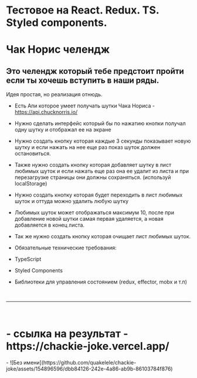 # Тестовое на React.  Redux.  TS.  Styled components.  
# Чак Норис челендж
## Это челендж который тебе предстоит пройти если ты хочешь вступить в наши ряды.

Идея простая, но реализация отнюдь.

- Есть Апи которое умеет получать шутки Чака Нориса - https://api.chucknorris.io/
- Нужно сделать интерфейс который бы по нажатию кнопки получал одну шутку и отображал ее на экране
- Нужно создать кнопку которая каждые 3 секунды показывает новую шутку и если нажать на нее еще раз показ шуток должен остановиться.
- Также нужно создать кнопку которая добавляет шутку в лист любимых шуток и если нажать еще раз она ее удалит из листа и при перезагрузке страницы они должны сохраняться. (используй localStorage)
- Нужно создать кнопку которая будет переходить в лист любимых шуток и оттуда можно удалить любую шутку
- Любимых шуток может отображаться максимум 10, после при добавление новой шутки самая первая удаляется, а новая добавляется в конец листа.
- Так же нужно создать кнопку которая очищает лист любимых шуток.

- Обязательные технические требования:
- TypeScript
- Styled Components
- Библиотеки для управления состоянием (redux, effector, mobx и т.п)
<br>
<hr>
<br>
<h1>- cсылка на результат - https://chackie-joke.vercel.app/</h1>
- ![Без имени](https://github.com/quakelele/chackie-joke/assets/154896596/dbb84126-242e-4a86-ab9b-86103784f876)


